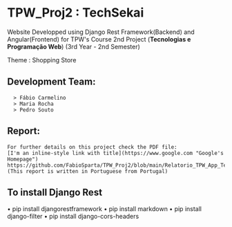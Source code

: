 # TPW_Proj2 : TechSekai 

Website Developped using Django Rest Framework(Backend) and Angular(Frontend) for TPW's Course 2nd Project  (**Tecnologias e Programação Web**) (3rd Year - 2nd Semester)

Theme : Shopping Store

## Development Team:
      > Fábio Carmelino
      > Maria Rocha
      > Pedro Souto
      
## Report:
    For further details on this project check the PDF file: 
    [I'm an inline-style link with title](https://www.google.com "Google's Homepage")
    https://github.com/FabioSparta/TPW_Proj2/blob/main/Relatorio_TPW_App_TechSekai.pdf
    (This report is written in Portuguese from Portugal)

## To install Django Rest
• pip install djangorestframework
• pip install markdown
• pip install django-filter
• pip install django-cors-headers
